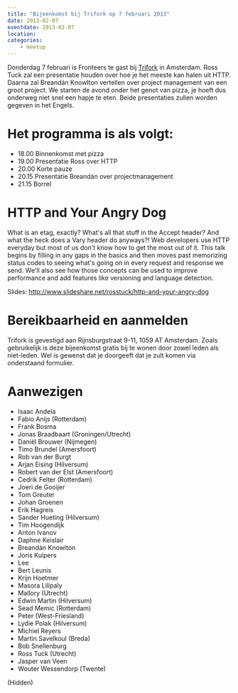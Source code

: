 ```yaml
---
title: "Bijeenkomst bij Trifork op 7 februari 2013"
date: 2013-02-07
eventdate: 2013-02-07
location: 
categories: 
    - meetup
---
```

Donderdag 7 februari is Fronteers te gast bij [Trifork](http://trifork.nl) in Amsterdam. Ross Tuck zal een presentatie houden over hoe je het meeste kan halen uit HTTP. Daarna zal Breandán Knowlton vertellen over project management van een groot project. We starten de avond onder het genot van pizza, je hoeft dus onderweg niet snel een hapje te eten. Beide presentaties zullen worden gegeven in het Engels.

# Het programma is als volgt:

* 18.00 Binnenkomst met pizza
* 19.00 Presentatie Ross over HTTP
* 20.00 Korte pauze
* 20.15 Presentatie Breandán over projectmanagement
* 21.15 Borrel

# HTTP and Your Angry Dog

What is an etag, exactly? What's all that stuff in the Accept header? And what the heck does a Vary header do anyways?! Web developers use HTTP everyday but most of us don't know how to get the most out of it. This talk begins by filling in any gaps in the basics and then moves past memorizing status codes to seeing what's going on in every request and response we send. We'll also see how those concepts can be used to improve performance and add features like versioning and language detection.

Slides: <http://www.slideshare.net/rosstuck/http-and-your-angry-dog>

# Bereikbaarheid en aanmelden

Trifork is gevestigd aan Rijnsburgstraat 9-11, 1059 AT Amsterdam. Zoals gebruikelijk is deze bijeenkomst gratis bij te wonen door zowel leden als niet-leden. Wel is gewenst dat je doorgeeft dat je zult komen via onderstaand formulier.

# Aanwezigen

* Isaac Andela
* Fabio Anijs (Rotterdam)
* Frank Bosma
* Jonas Braadbaart (Groningen/Utrecht)
* Daniël Brouwer (Nijmegen)
* Timo Brundel (Amersfoort)
* Rob van der Burgt
* Arjan Eising (Hilversum)
* Robert van der Elst (Amersfoort)
* Cedrik Felter (Rotterdam)
* Joeri de Gooijer
* Tom Greuter
* Johan Groenen
* Erik Hagreis
* Sander Hueting (Hilversum)
* Tim Hoogendijk
* Anton Ivanov
* Daphne Keislair
* Breandán Knowlton
* Joris Kuipers
* Lee
* Bert Leunis
* Krijn Hoetmer
* Masora Lilipaly
* Mallory (Utrecht)
* Edwin Martin (Hilversum)
* Sead Memic (Rotterdam)
* Peter (West-Friesland)
* Lydie Polak (Hilversum)
* Michiel Reyers
* Martin Savelkoul (Breda)
* Bob Snellenburg
* Ross Tuck (Utrecht)
* Jasper van Veen
* Wouter Wessendorp (Twente)

(Hidden)